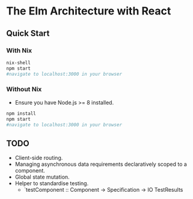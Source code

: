 # The Elm Architecture with React

## Quick Start

### With Nix

```bash
nix-shell
npm start
#navigate to localhost:3000 in your browser
```

### Without Nix

- Ensure you have Node.js >= 8 installed.

```bash
npm install
npm start
#navigate to localhost:3000 in your browser
```

## TODO

- Client-side routing.
- Managing asynchronous data requirements declaratively scoped to a component.
- Global state mutation.
- Helper to standardise testing.
  - `testComponent :: Component -> Specification -> IO TestResults
